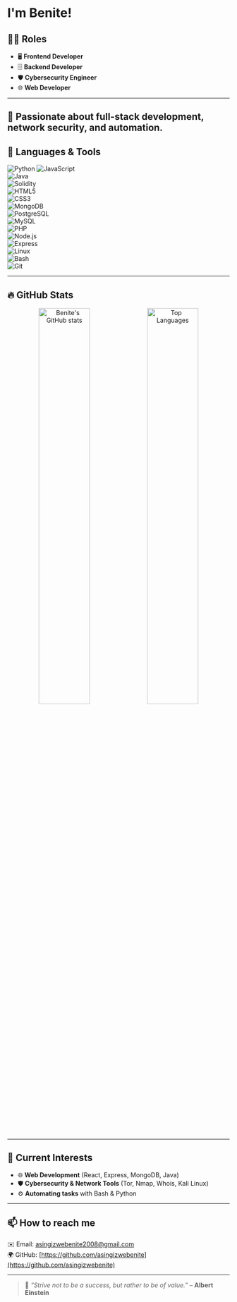 # I'm **Benite!**
## 👨‍💻 Roles

- 🖥️ **Frontend Developer**  
- 🗄️ **Backend Developer**  
- 🛡️ **Cybersecurity Engineer**  
- 🌐 **Web Developer**

---

🚀 **Passionate about full-stack development, network security, and automation.**  
---

## 🧰 Languages & Tools

![Python](https://img.shields.io/badge/-Python-333333?style=for-the-badge&logo=python&logoColor=yellow)
![JavaScript](https://img.shields.io/badge/-JavaScript-333333?style=for-the-badge&logo=javascript&logoColor=F7DF1E)  
![Java](https://img.shields.io/badge/-Java-333333?style=for-the-badge&logo=java&logoColor=007396)  
![Solidity](https://img.shields.io/badge/-Solidity-333333?style=for-the-badge&logo=solidity&logoColor=363636)  
![HTML5](https://img.shields.io/badge/-HTML5-333333?style=for-the-badge&logo=html5&logoColor=E34F26)  
![CSS3](https://img.shields.io/badge/-CSS3-333333?style=for-the-badge&logo=css3&logoColor=1572B6)  
![MongoDB](https://img.shields.io/badge/-MongoDB-333333?style=for-the-badge&logo=mongodb&logoColor=4DB33D)  
![PostgreSQL](https://img.shields.io/badge/-PostgreSQL-333333?style=for-the-badge&logo=postgresql&logoColor=4169E1)  
![MySQL](https://img.shields.io/badge/-MySQL-333333?style=for-the-badge&logo=mysql&logoColor=4479A1)  
![PHP](https://img.shields.io/badge/-PHP-333333?style=for-the-badge&logo=php&logoColor=777BB4)  
![Node.js](https://img.shields.io/badge/-Node.js-333333?style=for-the-badge&logo=node.js&logoColor=339933)  
![Express](https://img.shields.io/badge/-Express-333333?style=for-the-badge&logo=express&logoColor=white)  
![Linux](https://img.shields.io/badge/-Linux-333333?style=for-the-badge&logo=linux&logoColor=FCC624)  
![Bash](https://img.shields.io/badge/-Bash-333333?style=for-the-badge&logo=gnu-bash&logoColor=4EAA25)  
![Git](https://img.shields.io/badge/-Git-333333?style=for-the-badge&logo=git&logoColor=F05032)  

---

## 🔥 GitHub Stats

<p align="center">
  <img src="https://github-readme-stats.vercel.app/api?username=asingizwebenite&show_icons=true&theme=radical" alt="Benite's GitHub stats" width="48%" />
  <img src="https://github-readme-stats.vercel.app/api/top-langs/?username=asingizwebenite&layout=compact&theme=radical" alt="Top Languages" width="48%" />
</p>

---

## 🌱 Current Interests

- 🌐 **Web Development** (React, Express, MongoDB, Java)  
- 🛡 **Cybersecurity & Network Tools** (Tor, Nmap, Whois, Kali Linux)  
- ⚙️ **Automating tasks** with Bash & Python  

---

## 📫 How to reach me

✉️ Email: [asingizwebenite2008@gmail.com](mailto:asingizwebenite2008@gmail.com)  
🌍 GitHub: [https://github.com/asingizwebenite](https://github.com/asingizwebenite)

---

> 💬 _“Strive not to be a success, but rather to be of value.”_ – **Albert Einstein**

